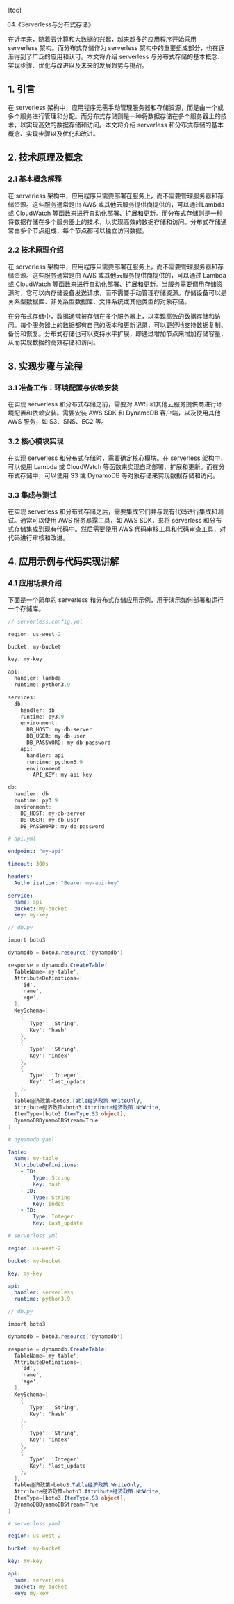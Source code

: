 
[toc]                    
                
                
64. 《Serverless与分布式存储》

在近年来，随着云计算和大数据的兴起，越来越多的应用程序开始采用 serverless 架构。而分布式存储作为 serverless 架构中的重要组成部分，也在逐渐得到了广泛的应用和认可。本文将介绍 serverless 与分布式存储的基本概念、实现步骤、优化与改进以及未来的发展趋势与挑战。

## 1. 引言

在 serverless 架构中，应用程序无需手动管理服务器和存储资源，而是由一个或多个服务进行管理和分配。而分布式存储则是一种将数据存储在多个服务器上的技术，以实现高效的数据存储和访问。本文将介绍 serverless 和分布式存储的基本概念、实现步骤以及优化和改进。

## 2. 技术原理及概念

### 2.1 基本概念解释

在 serverless 架构中，应用程序只需要部署在服务上，而不需要管理服务器和存储资源。这些服务通常是由 AWS 或其他云服务提供商提供的，可以通过Lambda 或 CloudWatch 等函数来进行自动化部署、扩展和更新。而分布式存储则是一种将数据存储在多个服务器上的技术，以实现高效的数据存储和访问。分布式存储通常由多个节点组成，每个节点都可以独立访问数据。

### 2.2 技术原理介绍

在 serverless 架构中，应用程序只需要部署在服务上，而不需要管理服务器和存储资源。这些服务通常是由 AWS 或其他云服务提供商提供的，可以通过 Lambda 或 CloudWatch 等函数来进行自动化部署、扩展和更新。当服务需要调用存储资源时，它可以向存储设备发送请求，而不需要手动管理存储资源。存储设备可以是关系型数据库、非关系型数据库、文件系统或其他类型的对象存储。

在分布式存储中，数据通常被存储在多个服务器上，以实现高效的数据存储和访问。每个服务器上的数据都有自己的版本和更新记录，可以更好地支持数据复制、备份和恢复。分布式存储也可以支持水平扩展，即通过增加节点来增加存储容量，从而实现数据的高效存储和访问。

## 3. 实现步骤与流程

### 3.1 准备工作：环境配置与依赖安装

在实现 serverless 和分布式存储之前，需要对 AWS 和其他云服务提供商进行环境配置和依赖安装。需要安装 AWS SDK 和 DynamoDB 客户端，以及使用其他 AWS 服务，如 S3、SNS、EC2 等。

### 3.2 核心模块实现

在实现 serverless 和分布式存储时，需要确定核心模块。在 serverless 架构中，可以使用 Lambda 或 CloudWatch 等函数来实现自动部署、扩展和更新。而在分布式存储中，可以使用 S3 或 DynamoDB 等对象存储来实现数据存储和访问。

### 3.3 集成与测试

在实现 serverless 和分布式存储之后，需要集成它们并与现有代码进行集成和测试。通常可以使用 AWS 服务暴露工具，如 AWS SDK，来将 serverless 和分布式存储集成到现有代码中。然后需要使用 AWS 代码审核工具和代码审查工具，对代码进行审核和改进。

## 4. 应用示例与代码实现讲解

### 4.1 应用场景介绍

下面是一个简单的 serverless 和分布式存储应用示例，用于演示如何部署和运行一个存储库。

```csharp
// serverless.config.yml

region: us-west-2

bucket: my-bucket

key: my-key

api:
  handler: lambda
  runtime: python3.9

services:
  db:
    handler: db
    runtime: py3.9
    environment:
      DB_HOST: my-db-server
      DB_USER: my-db-user
      DB_PASSWORD: my-db-password
    api:
      handler: api
      runtime: python3.9
      environment:
        API_KEY: my-api-key

db:
  handler: db
  runtime: py3.9
  environment:
    DB_HOST: my-db-server
    DB_USER: my-db-user
    DB_PASSWORD: my-db-password
```

```yaml
# api.yml

endpoint: "my-api"

timeout: 300s

headers:
  Authorization: "Bearer my-api-key"

service:
  name: api
  bucket: my-bucket
  key: my-key
```

```csharp
// db.py

import boto3

dynamodb = boto3.resource('dynamodb')

response = dynamodb.CreateTable(
  TableName='my-table',
  AttributeDefinitions=[
    'id',
    'name',
    'age',
  ],
  KeySchema=[
    {
      'Type': 'String',
      'Key': 'hash'
    },
    {
      'Type': 'String',
      'Key': 'index'
    },
    {
      'Type': 'Integer',
      'Key': 'last_update'
    },
  ],
  Table经济政策=boto3.Table经济政策.WriteOnly,
  Attribute经济政策=boto3.Attribute经济政策.NoWrite,
  ItemType=[boto3.ItemType.S3 object],
  DynamoDBDynamoDBStream=True
)

```

```yaml
# dynamodb.yaml

Table:
  Name: my-table
  AttributeDefinitions:
    - ID:
        Type: String
        Key: hash
    - ID:
        Type: String
        Key: index
    - ID:
        Type: Integer
        Key: last_update
```

```yaml
# serverless.yml

region: us-west-2

bucket: my-bucket

key: my-key

api:
  handler: serverless
  runtime: python3.9

```

```csharp
// db.py

import boto3

dynamodb = boto3.resource('dynamodb')

response = dynamodb.CreateTable(
  TableName='my-table',
  AttributeDefinitions=[
    'id',
    'name',
    'age',
  ],
  KeySchema=[
    {
      'Type': 'String',
      'Key': 'hash'
    },
    {
      'Type': 'String',
      'Key': 'index'
    },
    {
      'Type': 'Integer',
      'Key': 'last_update'
    },
  ],
  Table经济政策=boto3.Table经济政策.WriteOnly,
  Attribute经济政策=boto3.Attribute经济政策.NoWrite,
  ItemType=[boto3.ItemType.S3 object],
  DynamoDBDynamoDBStream=True
)

```

```yaml
# serverless.yaml

region: us-west-2

bucket: my-bucket

key: my-key

api:
  name: serverless
  bucket: my-bucket
  key: my-key
```

```

